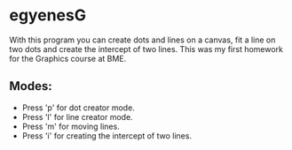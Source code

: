 # egyenesG
With this program you can create dots and lines on a canvas, fit a line on two dots and create the intercept of two lines.
This was my first homework for the Graphics course at BME.

## Modes:
- Press 'p' for dot creator mode.
- Press 'l' for line creator mode.
- Press 'm' for moving lines.
- Press 'i' for creating the intercept of two lines.